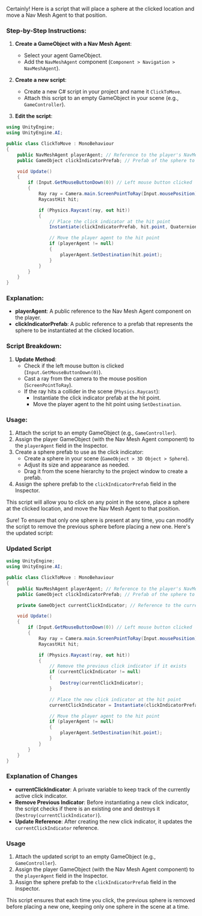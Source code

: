 Certainly! Here is a script that will place a sphere at the clicked location and move a Nav Mesh Agent to that position.

### Step-by-Step Instructions:

1. **Create a GameObject with a Nav Mesh Agent**:
   - Select your agent GameObject.
   - Add the `NavMeshAgent` component (`Component > Navigation > NavMeshAgent`).

2. **Create a new script**:
   - Create a new C# script in your project and name it `ClickToMove`.
   - Attach this script to an empty GameObject in your scene (e.g., `GameController`).

3. **Edit the script**:

```csharp
using UnityEngine;
using UnityEngine.AI;

public class ClickToMove : MonoBehaviour
{
    public NavMeshAgent playerAgent; // Reference to the player's NavMeshAgent
    public GameObject clickIndicatorPrefab; // Prefab of the sphere to place at the clicked location

    void Update()
    {
        if (Input.GetMouseButtonDown(0)) // Left mouse button clicked
        {
            Ray ray = Camera.main.ScreenPointToRay(Input.mousePosition);
            RaycastHit hit;

            if (Physics.Raycast(ray, out hit))
            {
                // Place the click indicator at the hit point
                Instantiate(clickIndicatorPrefab, hit.point, Quaternion.identity);

                // Move the player agent to the hit point
                if (playerAgent != null)
                {
                    playerAgent.SetDestination(hit.point);
                }
            }
        }
    }
}
```

### Explanation:

- **playerAgent**: A public reference to the Nav Mesh Agent component on the player.
- **clickIndicatorPrefab**: A public reference to a prefab that represents the sphere to be instantiated at the clicked location.

### Script Breakdown:

1. **Update Method**:
   - Check if the left mouse button is clicked (`Input.GetMouseButtonDown(0)`).
   - Cast a ray from the camera to the mouse position (`ScreenPointToRay`).
   - If the ray hits a collider in the scene (`Physics.Raycast`):
     - Instantiate the click indicator prefab at the hit point.
     - Move the player agent to the hit point using `SetDestination`.

### Usage:

1. Attach the script to an empty GameObject (e.g., `GameController`).
2. Assign the player GameObject (with the Nav Mesh Agent component) to the `playerAgent` field in the Inspector.
3. Create a sphere prefab to use as the click indicator:
   - Create a sphere in your scene (`GameObject > 3D Object > Sphere`).
   - Adjust its size and appearance as needed.
   - Drag it from the scene hierarchy to the project window to create a prefab.
4. Assign the sphere prefab to the `clickIndicatorPrefab` field in the Inspector.

This script will allow you to click on any point in the scene, place a sphere at the clicked location, and move the Nav Mesh Agent to that position.

Sure! To ensure that only one sphere is present at any time, you can modify the script to remove the previous sphere before placing a new one. Here's the updated script:

### Updated Script

```csharp
using UnityEngine;
using UnityEngine.AI;

public class ClickToMove : MonoBehaviour
{
    public NavMeshAgent playerAgent; // Reference to the player's NavMeshAgent
    public GameObject clickIndicatorPrefab; // Prefab of the sphere to place at the clicked location

    private GameObject currentClickIndicator; // Reference to the current click indicator

    void Update()
    {
        if (Input.GetMouseButtonDown(0)) // Left mouse button clicked
        {
            Ray ray = Camera.main.ScreenPointToRay(Input.mousePosition);
            RaycastHit hit;

            if (Physics.Raycast(ray, out hit))
            {
                // Remove the previous click indicator if it exists
                if (currentClickIndicator != null)
                {
                    Destroy(currentClickIndicator);
                }

                // Place the new click indicator at the hit point
                currentClickIndicator = Instantiate(clickIndicatorPrefab, hit.point, Quaternion.identity);

                // Move the player agent to the hit point
                if (playerAgent != null)
                {
                    playerAgent.SetDestination(hit.point);
                }
            }
        }
    }
}
```

### Explanation of Changes

- **currentClickIndicator**: A private variable to keep track of the currently active click indicator.
- **Remove Previous Indicator**: Before instantiating a new click indicator, the script checks if there is an existing one and destroys it (`Destroy(currentClickIndicator)`).
- **Update Reference**: After creating the new click indicator, it updates the `currentClickIndicator` reference.

### Usage

1. Attach the updated script to an empty GameObject (e.g., `GameController`).
2. Assign the player GameObject (with the Nav Mesh Agent component) to the `playerAgent` field in the Inspector.
3. Assign the sphere prefab to the `clickIndicatorPrefab` field in the Inspector.

This script ensures that each time you click, the previous sphere is removed before placing a new one, keeping only one sphere in the scene at a time.